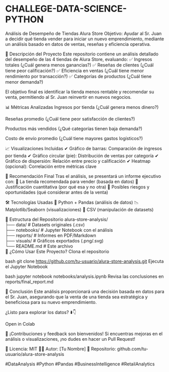 # CHALLEGE-DATA-SCIENCE-PYTHON
Análisis de Desempeño de Tiendas Alura Store
Objetivo: Ayudar al Sr. Juan a decidir qué tienda vender para iniciar un nuevo emprendimiento, mediante un análisis basado en datos de ventas, reseñas y eficiencia operativa.

📌 Descripción del Proyecto
Este repositorio contiene un análisis detallado del desempeño de las 4 tiendas de Alura Store, evaluando:
✅ Ingresos totales (¿Cuál genera menos ganancias?)
✅ Reseñas de clientes (¿Cuál tiene peor calificación?)
✅ Eficiencia en ventas (¿Cuál tiene menor rendimiento por transacción?)
✅ Categorías de productos (¿Cuál tiene menor demanda?)

El objetivo final es identificar la tienda menos rentable y recomendar su venta, permitiendo al Sr. Juan reinvertir en nuevos negocios.

📊 Métricas Analizadas
Ingresos por tienda (¿Cuál genera menos dinero?)

Reseñas promedio (¿Cuál tiene peor satisfacción de clientes?)

Productos más vendidos (¿Qué categorías tienen baja demanda?)

Costo de envío promedio (¿Cuál tiene mayores gastos logísticos?)

📈 Visualizaciones Incluidas
✔ Gráfico de barras: Comparación de ingresos por tienda
✔ Gráfico circular (pie): Distribución de ventas por categoría
✔ Gráfico de dispersión: Relación entre precio y calificación
✔ Heatmap (opcional): Correlación entre métricas clave

🎯 Recomendación Final
Tras el análisis, se presentará un informe ejecutivo con:
🔹 La tienda recomendada para vender (basada en datos)
🔹 Justificación cuantitativa (por qué esa y no otra)
🔹 Posibles riesgos y oportunidades (qué considerar antes de la venta)

🛠 Tecnologías Usadas
🐍 Python + Pandas (análisis de datos)
📉 Matplotlib/Seaborn (visualizaciones)
📂 CSV (manipulación de datasets)

📂 Estructura del Repositorio
alura-store-analysis/  
├── data/                  # Datasets originales (.csv)  
├── notebooks/             # Jupyter Notebook con el análisis  
├── reports/               # Informes en PDF/Markdown  
├── visuals/               # Gráficos exportados (.png/.svg)  
└── README.md              # Este archivo  
🚀 ¿Cómo Usar Este Proyecto?
Clona el repositorio

bash
git clone https://github.com/tu-usuario/alura-store-analysis.git
Ejecuta el Jupyter Notebook

bash
jupyter notebook notebooks/analysis.ipynb
Revisa las conclusiones en reports/final_report.md

📌 Conclusión
Este análisis proporcionará una decisión basada en datos para el Sr. Juan, asegurando que la venta de una tienda sea estratégica y beneficiosa para su nuevo emprendimiento.

¿Listo para explorar los datos? ⬇️👇

Open in Colab

🌟 ¡Contribuciones y feedback son bienvenidos!
Si encuentras mejoras en el análisis o visualizaciones, ¡no dudes en hacer un Pull Request!

📄 Licencia: MIT
👨‍💻 Autor: [Tu Nombre]
🔗 Repositorio: github.com/tu-usuario/alura-store-analysis

#DataAnalysis #Python #Pandas #BusinessIntelligence #RetailAnalytics
